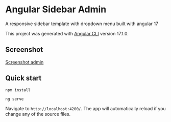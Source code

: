 # Angular Sidebar Admin

A responsive sidebar template with dropdown menu built with angular 17

This project was generated with [Angular CLI](https://github.com/angular/angular-cli) version 17.1.0.

## Screenshot

[Screenshot admin](https://github.com/MiguelRoot/angular-sidebar-admin/blob/main/src/assets/images/admin2.png)

## Quick start

```
npm install

ng serve
```

Navigate to `http://localhost:4200/`. The app will automatically reload if you change any of the source files.
